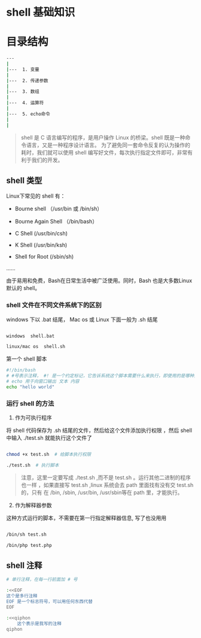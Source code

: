 # shell 基础知识

# 目录结构

```sh
---
|
|---  1. 变量
|
|---  2. 传递参数
|
|---  3. 数组
|
|---  4. 运算符
|
|---  5. echo命令
|
|

```

> shell 是 C 语言编写的程序，是用户操作 Linux 的桥梁。shell 既是一种命令语言，又是一种程序设计语言。
为了避免同一套命令反复的认为操作的耗时，我们就可以使用 shell 编写好文件，每次执行指定文件即可，非常有利于我们的开发。

## shell 类型

Linux下常见的 shell 有：

- Bourne shell （/usr/bin 或 /bin/sh）

- Bourne Again Shell （/bin/bash）

- C Shell  (/usr/bin/csh)

- K Shell  (/usr/bin/ksh)

- Shell for Root  (/sbin/sh)

......

由于易用和免费，Bash在日常生活中被广泛使用。同时，Bash 也是大多数Linux 默认的 shell。

### shell 文件在不同文件系统下的区别

windows 下以 .bat 结尾， Mac os 或 Linux 下面一般为 .sh 结尾

```sh

windows  shell.bat

linux/mac os  shell.sh

```

第一个 shell 脚本

```sh 
#!/bin/bash
# #号表示注释， #! 是一个约定标记，它告诉系统这个脚本需要什么来执行，即使用的是哪种类型的shell
# echo 用于向窗口输出 文本 内容
echo "hello world"

```

### 运行 shell 的方法

1. 作为可执行程序

将 shell 代码保存为 .sh 结尾的文件，然后给这个文件添加执行权限 ，然后 shell 中输入 ./test.sh 就能执行这个文件了

```bash

chmod +x test.sh  # 给脚本执行权限

./test.sh  # 执行脚本

```

> 注意，这里一定要写成 ./test.sh ,而不是 test.sh 。运行其他二进制的程序也一样 ，如果直接写 test.sh ,linux 系统会去 path 里面找有没有交 test.sh 的，只有 在 /bin, /sbin, /usr/bin, /usr/sbin等在 path 里，才能执行。

2. 作为解释器参数

这种方式运行的脚本，不需要在第一行指定解释器信息, 写了也没用用

```sh

/bin/sh test.sh

/bin/php test.php

```

## shell 注释

```sh
# 单行注释，在每一行前面加 # 号

:<<EOF
这个是多行注释
EOF 是一个标志符号，可以用任何东西代替
EOF

:<<qiphon
    这个表示是我写的注释
qiphon

```
